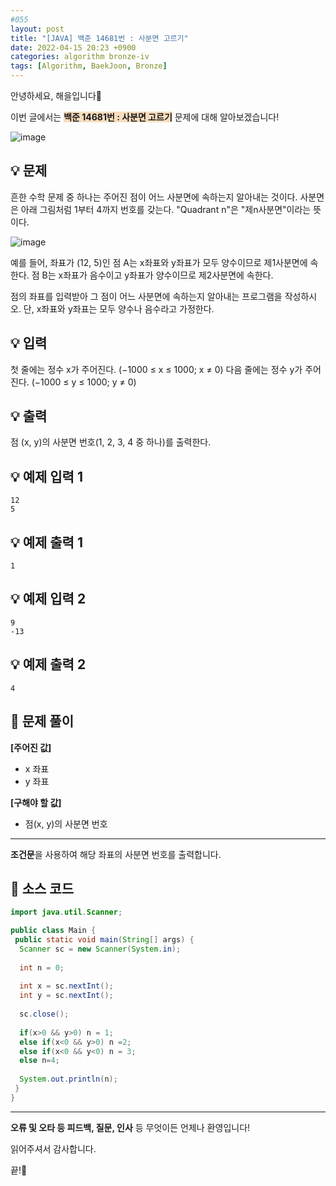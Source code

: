 ```yaml
---
#055
layout: post
title: "[JAVA] 백준 14681번 : 사분면 고르기"
date: 2022-04-15 20:23 +0900
categories: algorithm bronze-iv
tags: [Algorithm, BaekJoon, Bronze]
---
```


안녕하세요, 해을입니다🦖

이번 글에서는 <span style="background-color:#f7ddbe">**백준 14681번 : 사분면 고르기**</span> 문제에 대해 알아보겠습니다!

![image](https://user-images.githubusercontent.com/39720852/165810125-ad93f179-1394-4adc-9dc9-f5d265f6ad1a.png)

## 💡 문제

흔한 수학 문제 중 하나는 주어진 점이 어느 사분면에 속하는지 알아내는 것이다. 사분면은 아래 그림처럼 1부터 4까지 번호를 갖는다. "Quadrant n"은 "제n사분면"이라는 뜻이다.

![image](https://user-images.githubusercontent.com/39720852/165810218-48cca311-3ec6-49bb-a1ac-fb7dbd70486a.png)

예를 들어, 좌표가 (12, 5)인 점 A는 x좌표와 y좌표가 모두 양수이므로 제1사분면에 속한다. 점 B는 x좌표가 음수이고 y좌표가 양수이므로 제2사분면에 속한다.

점의 좌표를 입력받아 그 점이 어느 사분면에 속하는지 알아내는 프로그램을 작성하시오. 단, x좌표와 y좌표는 모두 양수나 음수라고 가정한다.

## 💡 입력

첫 줄에는 정수 x가 주어진다. (−1000 ≤ x ≤ 1000; x ≠ 0) 다음 줄에는 정수 y가 주어진다. (−1000 ≤ y ≤ 1000; y ≠ 0)

## 💡 출력

점 (x, y)의 사분면 번호(1, 2, 3, 4 중 하나)를 출력한다.

## 💡 예제 입력 1

```
12
5
```

## 💡 예제 출력 1

```
1
```

## 💡 예제 입력 2

```
9
-13
```

## 💡 예제 출력 2

```
4
```

## 🚩 문제 풀이

**[주어진 값]**

* x 좌표
* y 좌표

**[구해야 할 값]**

* 점(x, y)의 사분면 번호

---

**조건문**을 사용하여 해당 좌표의 사분면 번호를 출력합니다.

## 🚩 소스 코드

``` java
import java.util.Scanner;

public class Main {
 public static void main(String[] args) {  
  Scanner sc = new Scanner(System.in);
  
  int n = 0;
  
  int x = sc.nextInt();
  int y = sc.nextInt();
  
  sc.close();
  
  if(x>0 && y>0) n = 1;
  else if(x<0 && y>0) n =2;
  else if(x<0 && y<0) n = 3;
  else n=4;  
  
  System.out.println(n);
 }
}
```

---

**오류 및 오타 등 피드백, 질문, 인사** 등 무엇이든 언제나 환영입니다!

읽어주셔서 감사합니다.

끝!🦕
